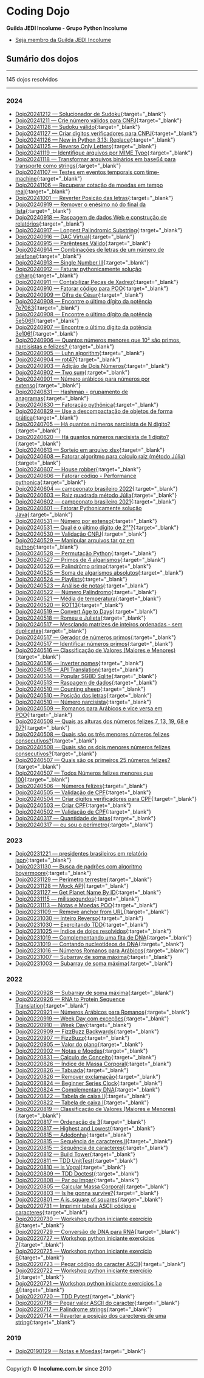 # Coding Dojo

**Guilda JEDI Incolume - Grupo Python Incolume**

- [Seja membro da Guilda JEDI Incolume](https://discord.gg/eBNamXVtBW)

## Sumário dos dojos

---

145 dojos resolvidos

---



### 2024

 - [Dojo20241212 &#8212; Solucionador de Sudoku](https://github.com/incolume-jedi/coding-dojo/tree/dev/incolume/py/coding_dojo_jedi/dojo20241212/README.md){:target="_blank"}
 - [Dojo20241211 &#8212; Crie número válidos para CNPJ](https://github.com/incolume-jedi/coding-dojo/tree/dev/incolume/py/coding_dojo_jedi/dojo20241211/README.md){:target="_blank"}
 - [Dojo20241128 &#8212; Sudoku válido](https://github.com/incolume-jedi/coding-dojo/tree/dev/incolume/py/coding_dojo_jedi/dojo20241128/README.md){:target="_blank"}
 - [Dojo20241127 &#8212; Criar dígitos verificadores para CNPJ](https://github.com/incolume-jedi/coding-dojo/tree/dev/incolume/py/coding_dojo_jedi/dojo20241127/README.md){:target="_blank"}
 - [Dojo20241126 &#8212; New in Python 3.13: Replace](https://github.com/incolume-jedi/coding-dojo/tree/dev/incolume/py/coding_dojo_jedi/dojo20241126/README.md){:target="_blank"}
 - [Dojo20241125 &#8212; Reverse Only Letters](https://github.com/incolume-jedi/coding-dojo/tree/dev/incolume/py/coding_dojo_jedi/dojo20241125/README.md){:target="_blank"}
 - [Dojo20241119 &#8212; Identifique arquivos por MIME Type](https://github.com/incolume-jedi/coding-dojo/tree/dev/incolume/py/coding_dojo_jedi/dojo20241119/README.md){:target="_blank"}
 - [Dojo20241118 &#8212; Transformar arquivos binários em base64 para transporte como strings](https://github.com/incolume-jedi/coding-dojo/tree/dev/incolume/py/coding_dojo_jedi/dojo20241118/README.md){:target="_blank"}
 - [Dojo20241107 &#8212; Testes em eventos temporais com time-machine](https://github.com/incolume-jedi/coding-dojo/tree/dev/incolume/py/coding_dojo_jedi/dojo20241107/README.md){:target="_blank"}
 - [Dojo20241106 &#8212; Recuperar cotação de moedas em tempo real](https://github.com/incolume-jedi/coding-dojo/tree/dev/incolume/py/coding_dojo_jedi/dojo20241106/README.md){:target="_blank"}
 - [Dojo20241001 &#8212; Reverter Posição das letras](https://github.com/incolume-jedi/coding-dojo/tree/dev/incolume/py/coding_dojo_jedi/dojo20241001/README.md){:target="_blank"}
 - [Dojo20240919 &#8212; Remover o enésimo nó do final da lista](https://github.com/incolume-jedi/coding-dojo/tree/dev/incolume/py/coding_dojo_jedi/dojo20240919/README.md){:target="_blank"}
 - [Dojo20240918 &#8212; Raspagem de dados Web e construção de relatórios](https://github.com/incolume-jedi/coding-dojo/tree/dev/incolume/py/coding_dojo_jedi/dojo20240918/README.md){:target="_blank"}
 - [Dojo20240917 &#8212; Longest Palindromic Substring](https://github.com/incolume-jedi/coding-dojo/tree/dev/incolume/py/coding_dojo_jedi/dojo20240917/README.md){:target="_blank"}
 - [Dojo20240916 &#8212; DAC Virtual](https://github.com/incolume-jedi/coding-dojo/tree/dev/incolume/py/coding_dojo_jedi/dojo20240916/README.md){:target="_blank"}
 - [Dojo20240915 &#8212; Parênteses Válido](https://github.com/incolume-jedi/coding-dojo/tree/dev/incolume/py/coding_dojo_jedi/dojo20240915/README.md){:target="_blank"}
 - [Dojo20240914 &#8212; Combinações de letras de um número de telefone](https://github.com/incolume-jedi/coding-dojo/tree/dev/incolume/py/coding_dojo_jedi/dojo20240914/README.md){:target="_blank"}
 - [Dojo20240913 &#8212; Single Number III](https://github.com/incolume-jedi/coding-dojo/tree/dev/incolume/py/coding_dojo_jedi/dojo20240913/README.md){:target="_blank"}
 - [Dojo20240912 &#8212; Faturar pythonicamente solução csharp](https://github.com/incolume-jedi/coding-dojo/tree/dev/incolume/py/coding_dojo_jedi/dojo20240912/README.md){:target="_blank"}
 - [Dojo20240911 &#8212; Contabilizar Peças de Xadrez](https://github.com/incolume-jedi/coding-dojo/tree/dev/incolume/py/coding_dojo_jedi/dojo20240911/README.md){:target="_blank"}
 - [Dojo20240910 &#8212; Fatorar código para POO](https://github.com/incolume-jedi/coding-dojo/tree/dev/incolume/py/coding_dojo_jedi/dojo20240910/README.md){:target="_blank"}
 - [Dojo20240909 &#8212; Cifra de César](https://github.com/incolume-jedi/coding-dojo/tree/dev/incolume/py/coding_dojo_jedi/dojo20240909/README.md){:target="_blank"}
 - [Dojo20240908 &#8212; Encontre o último dígito da potência 7e7063](https://github.com/incolume-jedi/coding-dojo/tree/dev/incolume/py/coding_dojo_jedi/dojo20240908/problem2.md){:target="_blank"}
 - [Dojo20240908 &#8212; Encontre o último dígito da potência 5e5061](https://github.com/incolume-jedi/coding-dojo/tree/dev/incolume/py/coding_dojo_jedi/dojo20240908/problem1.md){:target="_blank"}
 - [Dojo20240907 &#8212; Encontre o último dígito da potência 3e1061](https://github.com/incolume-jedi/coding-dojo/tree/dev/incolume/py/coding_dojo_jedi/dojo20240907/README.md){:target="_blank"}
 - [Dojo20240906 &#8212; Quantos números menores que 10³ são primos, narcisistas e felizes? ](https://github.com/incolume-jedi/coding-dojo/tree/dev/incolume/py/coding_dojo_jedi/dojo20240906/README.md){:target="_blank"}
 - [Dojo20240905 &#8212; Luhn algorithm](https://github.com/incolume-jedi/coding-dojo/tree/dev/incolume/py/coding_dojo_jedi/dojo20240905/README.md){:target="_blank"}
 - [Dojo20240904 &#8212; rot47](https://github.com/incolume-jedi/coding-dojo/tree/dev/incolume/py/coding_dojo_jedi/dojo20240904/README.md){:target="_blank"}
 - [Dojo20240903 &#8212; Adição de Dois Números](https://github.com/incolume-jedi/coding-dojo/tree/dev/incolume/py/coding_dojo_jedi/dojo20240903/README.md){:target="_blank"}
 - [Dojo20240902 &#8212; Two sum](https://github.com/incolume-jedi/coding-dojo/tree/dev/incolume/py/coding_dojo_jedi/dojo20240902/README.md){:target="_blank"}
 - [Dojo20240901 &#8212; Número arábicos para números por extenso](https://github.com/incolume-jedi/coding-dojo/tree/dev/incolume/py/coding_dojo_jedi/dojo20240901/README.md){:target="_blank"}
 - [Dojo20240831 &#8212; Hashmap - grupamento de anagramas](https://github.com/incolume-jedi/coding-dojo/tree/dev/incolume/py/coding_dojo_jedi/dojo20240831/README.md){:target="_blank"}
 - [Dojo20240830 &#8212; Fatoração pythônica](https://github.com/incolume-jedi/coding-dojo/tree/dev/incolume/py/coding_dojo_jedi/dojo20240830/README.md){:target="_blank"}
 - [Dojo20240829 &#8212; Use a descompactação de objetos de forma prática](https://github.com/incolume-jedi/coding-dojo/tree/dev/incolume/py/coding_dojo_jedi/dojo20240829/README.md){:target="_blank"}
 - [Dojo20240705 &#8212; Há quantos números narcisista de N digito?](https://github.com/incolume-jedi/coding-dojo/tree/dev/incolume/py/coding_dojo_jedi/dojo20240705/README.md){:target="_blank"}
 - [Dojo20240620 &#8212; Há quantos números narcisista de 1 digito?](https://github.com/incolume-jedi/coding-dojo/tree/dev/incolume/py/coding_dojo_jedi/dojo20240620/README.md){:target="_blank"}
 - [Dojo20240613 &#8212; Sorteio em arquivo xlsx](https://github.com/incolume-jedi/coding-dojo/tree/dev/incolume/py/coding_dojo_jedi/dojo20240613/README.md){:target="_blank"}
 - [Dojo20240608 &#8212; Fatorar algoritmo para calculo raiz (método Júlia)](https://github.com/incolume-jedi/coding-dojo/tree/dev/incolume/py/coding_dojo_jedi/dojo20240608/README.md){:target="_blank"}
 - [Dojo20240607 &#8212; House robber](https://github.com/incolume-jedi/coding-dojo/tree/dev/incolume/py/coding_dojo_jedi/dojo20240607/README.md){:target="_blank"}
 - [Dojo20240606 &#8212; Fatorar código - Performance pythonica](https://github.com/incolume-jedi/coding-dojo/tree/dev/incolume/py/coding_dojo_jedi/dojo20240606/README.md){:target="_blank"}
 - [Dojo20240604 &#8212; campeonato brasileiro 2022](https://github.com/incolume-jedi/coding-dojo/tree/dev/incolume/py/coding_dojo_jedi/dojo20240604/README.md){:target="_blank"}
 - [Dojo20240603 &#8212; Raiz quadrada método Júlia](https://github.com/incolume-jedi/coding-dojo/tree/dev/incolume/py/coding_dojo_jedi/dojo20240603/README.md){:target="_blank"}
 - [Dojo20240602 &#8212; campeonato brasileiro 2021](https://github.com/incolume-jedi/coding-dojo/tree/dev/incolume/py/coding_dojo_jedi/dojo20240602/README.md){:target="_blank"}
 - [Dojo20240601 &#8212; Fatorar Pythonicamente solução Java](https://github.com/incolume-jedi/coding-dojo/tree/dev/incolume/py/coding_dojo_jedi/dojo20240601/README.md){:target="_blank"}
 - [Dojo20240531 &#8212; Número por extenso](https://github.com/incolume-jedi/coding-dojo/tree/dev/incolume/py/coding_dojo_jedi/dojo20240531/problema2.md){:target="_blank"}
 - [Dojo20240531 &#8212; Qual é o último dígito de 2²⁷?](https://github.com/incolume-jedi/coding-dojo/tree/dev/incolume/py/coding_dojo_jedi/dojo20240531/problema1.md){:target="_blank"}
 - [Dojo20240530 &#8212; Validação CNPJ](https://github.com/incolume-jedi/coding-dojo/tree/dev/incolume/py/coding_dojo_jedi/dojo20240530/README.md){:target="_blank"}
 - [Dojo20240529 &#8212; Manipular arquivos tar gz em python](https://github.com/incolume-jedi/coding-dojo/tree/dev/incolume/py/coding_dojo_jedi/dojo20240529/README.md){:target="_blank"}
 - [Dojo20240528 &#8212; Permutação Python](https://github.com/incolume-jedi/coding-dojo/tree/dev/incolume/py/coding_dojo_jedi/dojo20240528/README.md){:target="_blank"}
 - [Dojo20240527 &#8212; Primos de 4 algarismos](https://github.com/incolume-jedi/coding-dojo/tree/dev/incolume/py/coding_dojo_jedi/dojo20240527/README.md){:target="_blank"}
 - [Dojo20240526 &#8212; Palindrômo primo](https://github.com/incolume-jedi/coding-dojo/tree/dev/incolume/py/coding_dojo_jedi/dojo20240526/README.md){:target="_blank"}
 - [Dojo20240525 &#8212; Soma de algarismos absolutos](https://github.com/incolume-jedi/coding-dojo/tree/dev/incolume/py/coding_dojo_jedi/dojo20240525/README.md){:target="_blank"}
 - [Dojo20240524 &#8212; Playlists](https://github.com/incolume-jedi/coding-dojo/tree/dev/incolume/py/coding_dojo_jedi/dojo20240524/README.md){:target="_blank"}
 - [Dojo20240523 &#8212; Análise de notas](https://github.com/incolume-jedi/coding-dojo/tree/dev/incolume/py/coding_dojo_jedi/dojo20240523/README.md){:target="_blank"}
 - [Dojo20240522 &#8212; Número Palíndromo](https://github.com/incolume-jedi/coding-dojo/tree/dev/incolume/py/coding_dojo_jedi/dojo20240522/README.md){:target="_blank"}
 - [Dojo20240521 &#8212; Média de temperatura](https://github.com/incolume-jedi/coding-dojo/tree/dev/incolume/py/coding_dojo_jedi/dojo20240521/README.md){:target="_blank"}
 - [Dojo20240520 &#8212; ROT13](https://github.com/incolume-jedi/coding-dojo/tree/dev/incolume/py/coding_dojo_jedi/dojo20240520/README.md){:target="_blank"}
 - [Dojo20240519 &#8212; Convert Age to Days](https://github.com/incolume-jedi/coding-dojo/tree/dev/incolume/py/coding_dojo_jedi/dojo20240519/README.md){:target="_blank"}
 - [Dojo20240518 &#8212; Romeu e Julieta](https://github.com/incolume-jedi/coding-dojo/tree/dev/incolume/py/coding_dojo_jedi/dojo20240518/README.md){:target="_blank"}
 - [Dojo20240517 &#8212; Mesclando matrizes de inteiros ordenadas - sem duplicatas](https://github.com/incolume-jedi/coding-dojo/tree/dev/incolume/py/coding_dojo_jedi/dojo20240517/problema3.md){:target="_blank"}
 - [Dojo20240517 &#8212; Gerador de números primos](https://github.com/incolume-jedi/coding-dojo/tree/dev/incolume/py/coding_dojo_jedi/dojo20240517/problema2.md){:target="_blank"}
 - [Dojo20240517 &#8212; Identificar números primos](https://github.com/incolume-jedi/coding-dojo/tree/dev/incolume/py/coding_dojo_jedi/dojo20240517/problema1.md){:target="_blank"}
 - [Dojo20240516 &#8212; Classificação de Valores (Maiores e Menores)](https://github.com/incolume-jedi/coding-dojo/tree/dev/incolume/py/coding_dojo_jedi/dojo20240516/problema3.md){:target="_blank"}
 - [Dojo20240516 &#8212; Inverter nomes](https://github.com/incolume-jedi/coding-dojo/tree/dev/incolume/py/coding_dojo_jedi/dojo20240516/problema2.md){:target="_blank"}
 - [Dojo20240515 &#8212; API Translation](https://github.com/incolume-jedi/coding-dojo/tree/dev/incolume/py/coding_dojo_jedi/dojo20240515/README.md){:target="_blank"}
 - [Dojo20240514 &#8212; Popular SGBD Sqlite](https://github.com/incolume-jedi/coding-dojo/tree/dev/incolume/py/coding_dojo_jedi/dojo20240514/README.md){:target="_blank"}
 - [Dojo20240513 &#8212; Raspagem de dados](https://github.com/incolume-jedi/coding-dojo/tree/dev/incolume/py/coding_dojo_jedi/dojo20240513/README.md){:target="_blank"}
 - [Dojo20240510 &#8212; Counting sheep](https://github.com/incolume-jedi/coding-dojo/tree/dev/incolume/py/coding_dojo_jedi/dojo20240510/problema3.md){:target="_blank"}
 - [Dojo20240510 &#8212; Posição das letras](https://github.com/incolume-jedi/coding-dojo/tree/dev/incolume/py/coding_dojo_jedi/dojo20240510/problema2.md){:target="_blank"}
 - [Dojo20240510 &#8212; Número narcisista](https://github.com/incolume-jedi/coding-dojo/tree/dev/incolume/py/coding_dojo_jedi/dojo20240510/problema1.md){:target="_blank"}
 - [Dojo20240509 &#8212; Romanos para Arábicos e vice versa em POO](https://github.com/incolume-jedi/coding-dojo/tree/dev/incolume/py/coding_dojo_jedi/dojo20240509/README.md){:target="_blank"}
 - [Dojo20240508 &#8212; Quais as alturas dos números felizes 7, 13, 19, 68 e 97?](https://github.com/incolume-jedi/coding-dojo/tree/dev/incolume/py/coding_dojo_jedi/dojo20240508/problema3.md){:target="_blank"}
 - [Dojo20240508 &#8212; Quais são os três menores números felizes consecutivos?](https://github.com/incolume-jedi/coding-dojo/tree/dev/incolume/py/coding_dojo_jedi/dojo20240508/problema2.md){:target="_blank"}
 - [Dojo20240508 &#8212; Quais são os dois menores números felizes consecutivos?](https://github.com/incolume-jedi/coding-dojo/tree/dev/incolume/py/coding_dojo_jedi/dojo20240508/problema1.md){:target="_blank"}
 - [Dojo20240507 &#8212; Quais são os primeiros 25 números felizes?](https://github.com/incolume-jedi/coding-dojo/tree/dev/incolume/py/coding_dojo_jedi/dojo20240507/problema2.md){:target="_blank"}
 - [Dojo20240507 &#8212; Todos Números felizes menores que 100](https://github.com/incolume-jedi/coding-dojo/tree/dev/incolume/py/coding_dojo_jedi/dojo20240507/problema1.md){:target="_blank"}
 - [Dojo20240506 &#8212; Números felizes](https://github.com/incolume-jedi/coding-dojo/tree/dev/incolume/py/coding_dojo_jedi/dojo20240506/README.md){:target="_blank"}
 - [Dojo20240505 &#8212; Validação de CPF](https://github.com/incolume-jedi/coding-dojo/tree/dev/incolume/py/coding_dojo_jedi/dojo20240505/README.md){:target="_blank"}
 - [Dojo20240504 &#8212; Criar dígitos verificadores para CPF](https://github.com/incolume-jedi/coding-dojo/tree/dev/incolume/py/coding_dojo_jedi/dojo20240504/README.md){:target="_blank"}
 - [Dojo20240503 &#8212; Criar CPF](https://github.com/incolume-jedi/coding-dojo/tree/dev/incolume/py/coding_dojo_jedi/dojo20240503/README.md){:target="_blank"}
 - [Dojo20240502 &#8212; Validação de CPF](https://github.com/incolume-jedi/coding-dojo/tree/dev/incolume/py/coding_dojo_jedi/dojo20240502/README.md){:target="_blank"}
 - [Dojo20240317 &#8212; Quantidade de latas](https://github.com/incolume-jedi/coding-dojo/tree/dev/incolume/py/coding_dojo_jedi/dojo20240317/problema2.md){:target="_blank"}
 - [Dojo20240317 &#8212; eu sou o perímetro](https://github.com/incolume-jedi/coding-dojo/tree/dev/incolume/py/coding_dojo_jedi/dojo20240317/problema1.md){:target="_blank"}


### 2023

 - [Dojo20231221 &#8212; presidentes brasileiros em relatório json](https://github.com/incolume-jedi/coding-dojo/tree/dev/incolume/py/coding_dojo_jedi/dojo20231221/README.md){:target="_blank"}
 - [Dojo20231130 &#8212; Busca de padrões com algoritmo boyermoore](https://github.com/incolume-jedi/coding-dojo/tree/dev/incolume/py/coding_dojo_jedi/dojo20231130/README.md){:target="_blank"}
 - [Dojo20231129 &#8212; Perímetro terrestre](https://github.com/incolume-jedi/coding-dojo/tree/dev/incolume/py/coding_dojo_jedi/dojo20231129/README.md){:target="_blank"}
 - [Dojo20231128 &#8212; Mock API](https://github.com/incolume-jedi/coding-dojo/tree/dev/incolume/py/coding_dojo_jedi/dojo20231128/README.md){:target="_blank"}
 - [Dojo20231127 &#8212; Get Planet Name By ID](https://github.com/incolume-jedi/coding-dojo/tree/dev/incolume/py/coding_dojo_jedi/dojo20231127/README.md){:target="_blank"}
 - [Dojo20231115 &#8212; milissegundos](https://github.com/incolume-jedi/coding-dojo/tree/dev/incolume/py/coding_dojo_jedi/dojo20231115/README.md){:target="_blank"}
 - [Dojo20231113 &#8212; Notas e Moedas POO](https://github.com/incolume-jedi/coding-dojo/tree/dev/incolume/py/coding_dojo_jedi/dojo20231113/README.md){:target="_blank"}
 - [Dojo20231109 &#8212; Remove anchor from URL](https://github.com/incolume-jedi/coding-dojo/tree/dev/incolume/py/coding_dojo_jedi/dojo20231109/README.md){:target="_blank"}
 - [Dojo20231030 &#8212; Inteiro Reverso](https://github.com/incolume-jedi/coding-dojo/tree/dev/incolume/py/coding_dojo_jedi/dojo20231030/problema2.md){:target="_blank"}
 - [Dojo20231030 &#8212; Exercitando TDD](https://github.com/incolume-jedi/coding-dojo/tree/dev/incolume/py/coding_dojo_jedi/dojo20231030/problema1.md){:target="_blank"}
 - [Dojo20231025 &#8212; Índice de dojos resolvidos](https://github.com/incolume-jedi/coding-dojo/tree/dev/incolume/py/coding_dojo_jedi/dojo20231025/README.md){:target="_blank"}
 - [Dojo20231019 &#8212; Complementando uma fita de DNA](https://github.com/incolume-jedi/coding-dojo/tree/dev/incolume/py/coding_dojo_jedi/dojo20231019/resolucao2.md){:target="_blank"}
 - [Dojo20231019 &#8212; Contando nucleotídeos de DNA](https://github.com/incolume-jedi/coding-dojo/tree/dev/incolume/py/coding_dojo_jedi/dojo20231019/Resolucao1.md){:target="_blank"}
 - [Dojo20231016 &#8212; Números Romanos para Arábicos](https://github.com/incolume-jedi/coding-dojo/tree/dev/incolume/py/coding_dojo_jedi/dojo20231016/README.md){:target="_blank"}
 - [Dojo20231007 &#8212; Subarray de soma máxima](https://github.com/incolume-jedi/coding-dojo/tree/dev/incolume/py/coding_dojo_jedi/dojo20231007/README.md){:target="_blank"}
 - [Dojo20231003 &#8212; Subarray de soma máxima](https://github.com/incolume-jedi/coding-dojo/tree/dev/incolume/py/coding_dojo_jedi/dojo20231003/README.md){:target="_blank"}


### 2022

 - [Dojo20220928 &#8212; Subarray de soma máxima](https://github.com/incolume-jedi/coding-dojo/tree/dev/incolume/py/coding_dojo_jedi/dojo20220928/README.md){:target="_blank"}
 - [Dojo20220926 &#8212; RNA to Protein Sequence Translation](https://github.com/incolume-jedi/coding-dojo/tree/dev/incolume/py/coding_dojo_jedi/dojo20220926/README.md){:target="_blank"}
 - [Dojo20220921 &#8212; Números Arábicos para Romanos](https://github.com/incolume-jedi/coding-dojo/tree/dev/incolume/py/coding_dojo_jedi/dojo20220921/README.md){:target="_blank"}
 - [Dojo20220919 &#8212; Week Day com exceções](https://github.com/incolume-jedi/coding-dojo/tree/dev/incolume/py/coding_dojo_jedi/dojo20220919/README.md){:target="_blank"}
 - [Dojo20220910 &#8212; Week Day](https://github.com/incolume-jedi/coding-dojo/tree/dev/incolume/py/coding_dojo_jedi/dojo20220910/README.md){:target="_blank"}
 - [Dojo20220909 &#8212; FizzBuzz Backwards](https://github.com/incolume-jedi/coding-dojo/tree/dev/incolume/py/coding_dojo_jedi/dojo20220909/README.md){:target="_blank"}
 - [Dojo20220907 &#8212; FizzBuzz](https://github.com/incolume-jedi/coding-dojo/tree/dev/incolume/py/coding_dojo_jedi/dojo20220907/README.md){:target="_blank"}
 - [Dojo20220905 &#8212; Valor do plano](https://github.com/incolume-jedi/coding-dojo/tree/dev/incolume/py/coding_dojo_jedi/dojo20220905/README.md){:target="_blank"}
 - [Dojo20220902 &#8212; Notas e Moedas](https://github.com/incolume-jedi/coding-dojo/tree/dev/incolume/py/coding_dojo_jedi/dojo20220902/README.md){:target="_blank"}
 - [Dojo20220831 &#8212; Calculo de Conceito](https://github.com/incolume-jedi/coding-dojo/tree/dev/incolume/py/coding_dojo_jedi/dojo20220831/README.md){:target="_blank"}
 - [Dojo20220826 &#8212; Índice de Massa Corporal](https://github.com/incolume-jedi/coding-dojo/tree/dev/incolume/py/coding_dojo_jedi/dojo20220826/problema3.md){:target="_blank"}
 - [Dojo20220826 &#8212; Tabuada](https://github.com/incolume-jedi/coding-dojo/tree/dev/incolume/py/coding_dojo_jedi/dojo20220826/problema2.md){:target="_blank"}
 - [Dojo20220826 &#8212; Remover exclamação](https://github.com/incolume-jedi/coding-dojo/tree/dev/incolume/py/coding_dojo_jedi/dojo20220826/problema1.md){:target="_blank"}
 - [Dojo20220824 &#8212; Beginner Series  Clock](https://github.com/incolume-jedi/coding-dojo/tree/dev/incolume/py/coding_dojo_jedi/dojo20220824/problema2.md){:target="_blank"}
 - [Dojo20220824 &#8212; Complementary DNA](https://github.com/incolume-jedi/coding-dojo/tree/dev/incolume/py/coding_dojo_jedi/dojo20220824/problema1.md){:target="_blank"}
 - [Dojo20220822 &#8212; Tabela de caixa II](https://github.com/incolume-jedi/coding-dojo/tree/dev/incolume/py/coding_dojo_jedi/dojo20220822/problema2.md){:target="_blank"}
 - [Dojo20220822 &#8212; Tabela de caixa I](https://github.com/incolume-jedi/coding-dojo/tree/dev/incolume/py/coding_dojo_jedi/dojo20220822/problema1.md){:target="_blank"}
 - [Dojo20220819 &#8212; Classificação de Valores (Maiores e Menores)](https://github.com/incolume-jedi/coding-dojo/tree/dev/incolume/py/coding_dojo_jedi/dojo20220819/README.md){:target="_blank"}
 - [Dojo20220817 &#8212; Ordenação de 3](https://github.com/incolume-jedi/coding-dojo/tree/dev/incolume/py/coding_dojo_jedi/dojo20220817/problema2.md){:target="_blank"}
 - [Dojo20220817 &#8212; Highest and Lowest](https://github.com/incolume-jedi/coding-dojo/tree/dev/incolume/py/coding_dojo_jedi/dojo20220817/problema1.md){:target="_blank"}
 - [Dojo20220815 &#8212; Adedonha](https://github.com/incolume-jedi/coding-dojo/tree/dev/incolume/py/coding_dojo_jedi/dojo20220815/problema3.md){:target="_blank"}
 - [Dojo20220815 &#8212; Sequência de caracteres II](https://github.com/incolume-jedi/coding-dojo/tree/dev/incolume/py/coding_dojo_jedi/dojo20220815/problema2.md){:target="_blank"}
 - [Dojo20220815 &#8212; Sequência de caracteres](https://github.com/incolume-jedi/coding-dojo/tree/dev/incolume/py/coding_dojo_jedi/dojo20220815/problema1.md){:target="_blank"}
 - [Dojo20220812 &#8212; Build Tower](https://github.com/incolume-jedi/coding-dojo/tree/dev/incolume/py/coding_dojo_jedi/dojo20220812/README.md){:target="_blank"}
 - [Dojo20220811 &#8212; TDD UnitTest](https://github.com/incolume-jedi/coding-dojo/tree/dev/incolume/py/coding_dojo_jedi/dojo20220811/README.md){:target="_blank"}
 - [Dojo20220810 &#8212; Is Vogal](https://github.com/incolume-jedi/coding-dojo/tree/dev/incolume/py/coding_dojo_jedi/dojo20220810/README.md){:target="_blank"}
 - [Dojo20220809 &#8212; TDD Doctest](https://github.com/incolume-jedi/coding-dojo/tree/dev/incolume/py/coding_dojo_jedi/dojo20220809/README.md){:target="_blank"}
 - [Dojo20220808 &#8212; Par ou Impar](https://github.com/incolume-jedi/coding-dojo/tree/dev/incolume/py/coding_dojo_jedi/dojo20220808/README.md){:target="_blank"}
 - [Dojo20220805 &#8212; Calcular Massa Corporal](https://github.com/incolume-jedi/coding-dojo/tree/dev/incolume/py/coding_dojo_jedi/dojo20220805/README.md){:target="_blank"}
 - [Dojo20220803 &#8212; Is he gonna survive?](https://github.com/incolume-jedi/coding-dojo/tree/dev/incolume/py/coding_dojo_jedi/dojo20220803/README.md){:target="_blank"}
 - [Dojo20220801 &#8212; A is_square of squares](https://github.com/incolume-jedi/coding-dojo/tree/dev/incolume/py/coding_dojo_jedi/dojo20220801/README.md){:target="_blank"}
 - [Dojo20220731 &#8212; Imprimir tabela ASCII código e caracteres](https://github.com/incolume-jedi/coding-dojo/tree/dev/incolume/py/coding_dojo_jedi/dojo20220731/README.md){:target="_blank"}
 - [Dojo20220730 &#8212; Workshop python iniciante exercício 8](https://github.com/incolume-jedi/coding-dojo/tree/dev/incolume/py/coding_dojo_jedi/dojo20220730/README.md){:target="_blank"}
 - [Dojo20220729 &#8212; Conversão de DNA para RNA](https://github.com/incolume-jedi/coding-dojo/tree/dev/incolume/py/coding_dojo_jedi/dojo20220729/README.md){:target="_blank"}
 - [Dojo20220727 &#8212; Workshop python iniciante exercícios 7](https://github.com/incolume-jedi/coding-dojo/tree/dev/incolume/py/coding_dojo_jedi/dojo20220727/README.md){:target="_blank"}
 - [Dojo20220725 &#8212; Workshop python iniciante exercício 6](https://github.com/incolume-jedi/coding-dojo/tree/dev/incolume/py/coding_dojo_jedi/dojo20220725/README.md){:target="_blank"}
 - [Dojo20220723 &#8212; Pegar código do caracter ASCII](https://github.com/incolume-jedi/coding-dojo/tree/dev/incolume/py/coding_dojo_jedi/dojo20220723/README.md){:target="_blank"}
 - [Dojo20220722 &#8212; Workshop python iniciante exercício 5](https://github.com/incolume-jedi/coding-dojo/tree/dev/incolume/py/coding_dojo_jedi/dojo20220722/README.md){:target="_blank"}
 - [Dojo20220721 &#8212; Workshop python iniciante exercícios 1 a 4](https://github.com/incolume-jedi/coding-dojo/tree/dev/incolume/py/coding_dojo_jedi/dojo20220721/README.md){:target="_blank"}
 - [Dojo20220720 &#8212; TDD Pytest](https://github.com/incolume-jedi/coding-dojo/tree/dev/incolume/py/coding_dojo_jedi/dojo20220720/README.md){:target="_blank"}
 - [Dojo20220718 &#8212; Pegar valor ASCII do caracter](https://github.com/incolume-jedi/coding-dojo/tree/dev/incolume/py/coding_dojo_jedi/dojo20220718/README.md){:target="_blank"}
 - [Dojo20220717 &#8212; Palindrome strings](https://github.com/incolume-jedi/coding-dojo/tree/dev/incolume/py/coding_dojo_jedi/dojo20220717/README.md){:target="_blank"}
 - [Dojo20220714 &#8212; Reverter a posição dos carecteres de uma string](https://github.com/incolume-jedi/coding-dojo/tree/dev/incolume/py/coding_dojo_jedi/dojo20220714/README.md){:target="_blank"}


### 2019

 - [Dojo20190129 &#8212; Notas e Moedas](https://github.com/incolume-jedi/coding-dojo/tree/dev/incolume/py/coding_dojo_jedi/dojo20190129/README.md){:target="_blank"}

---

Copyrigth &copy; **Incolume.com.br** since 2010

